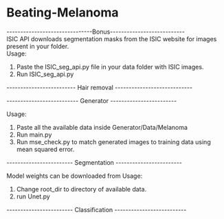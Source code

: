 # Beating-Melanoma

  -------------------------------Bonus--------------------------- </br>
ISIC API downloads segmentation masks from the ISIC website for images present in your folder.  
  Usage:  
  1) Paste the ISIC_seg_api.py file in your data folder with ISIC images.  
  2) Run ISIC_seg_api.py
  

  ------------------------- Hair removal ---------------------------- </br>

  
  
  -------------------------- Generator ------------------------ </br>
  
  Usage:
  1) Paste all the available data inside Generator/Data/Melanoma
  2) Run main.py
  3) Run mse_check.py to match generated images to training data using mean squared error. 
  
  ------------------------ Segmentation ------------------------ </br>
  
  Model weights can be downloaded from 
  Usage:
  1) Change root_dir to directory of available data. 
  2) run Unet.py
  
  ------------------------ Classification -------------------------- </br>
  
  
